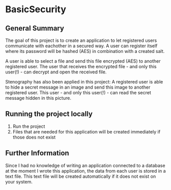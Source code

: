 # BasicSecurity
 
## General Summary
The goal of this project is to create an application to let registered users communicate with eachother in a secured way. A user can register itself where its password will be hashed (AES) in combination with a created salt.

A user is able to select a file and send this file encrypted (AES) to another registered user. The user that receives the encrypted file - and only this user(!) - can decrypt and open the received file.

Stenography has also been applied in this project: A registered user is able to hide a secret message in an image and send this image to another registered user. This user - and only this user(!) - can read the secret message hidden in this picture.

## Running the project locally
1. Run the project
2. Files that are needed for this application will be created immediately if those does not exist

## Further Information
Since I had no knowledge of writing an application connected to a database at the moment I wrote this application, the data from each user is stored in a text file. This text file will be created automatically if it does not exist on your system.
